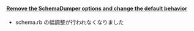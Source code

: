 #### [Remove the SchemaDumper options and change the default behavior](https://github.com/rails/rails/commit/df84e9867219e9311aef6f4efd5dd9ec675bee5c)

* schema.rb の幅調整が行われなくなりました
